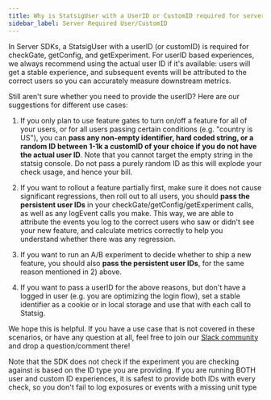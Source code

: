 ```yaml
---
title: Why is StatsigUser with a UserID or CustomID required for server SDKs?
sidebar_label: Server Required User/CustomID
---
```


In Server SDKs, a StatsigUser with a userID (or customID) is required for checkGate, getConfig, and getExperiment. For userID based experiences, we always recommend using the actual user ID if it's available: users will get a stable experience, and subsequent events will be attributed to the correct users so you can accurately measure downstream metrics.

Still aren't sure whether you need to provide the userID? Here are our suggestions for different use cases:

1. If you only plan to use feature gates to turn on/off a feature for all of your users, or for all users passing certain conditions (e.g. "country is US"), you can **pass any non-empty identifier, hard coded string, or a random ID between 1-1k a customID of your choice if you do not have the actual user ID**.  Note that you cannot target the empty string in the statsig console.  Do not pass a purely random ID as this will explode your check usage, and hence your bill.

2. If you want to rollout a feature partially first, make sure it does not cause significant regressions, then roll out to all users, you should **pass the persistent user IDs** in your checkGate/getConfig/getExperiment calls, as well as any logEvent calls you make. This way, we are able to attribute the events you log to the correct users who saw or didn't see your new feature, and calculate metrics correctly to help you understand whether there was any regression.

3. If you want to run an A/B experiment to decide whether to ship a new feature, you should also **pass the persistent user IDs**, for the same reason mentioned in 2) above.

4. If you want to pass a userID for the above reasons, but don't have a logged in user (e.g. you are optimizing the login flow), set a stable identifier as a cookie or in local storage and use that with each call to Statsig.

We hope this is helpful. If you have a use case that is not covered in these scenarios, or have any question at all, feel free to join our [Slack community](https://statsig.com/slack) and drop a question/comment there!


Note that the SDK does not check if the experiment you are checking against is based on the ID type you are providing.  If you are running BOTH user and custom ID experiences, it is safest to provide both IDs with every check, so you don't fail to log exposures or events with a missing unit type

